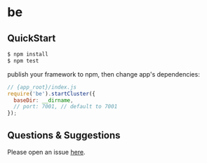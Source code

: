 # be



## QuickStart

```bash
$ npm install
$ npm test
```

publish your framework to npm, then change app's dependencies:

```js
// {app_root}/index.js
require('be').startCluster({
  baseDir: __dirname,
  // port: 7001, // default to 7001
});

```

## Questions & Suggestions

Please open an issue [here](https://github.com/eggjs/egg/issues).

